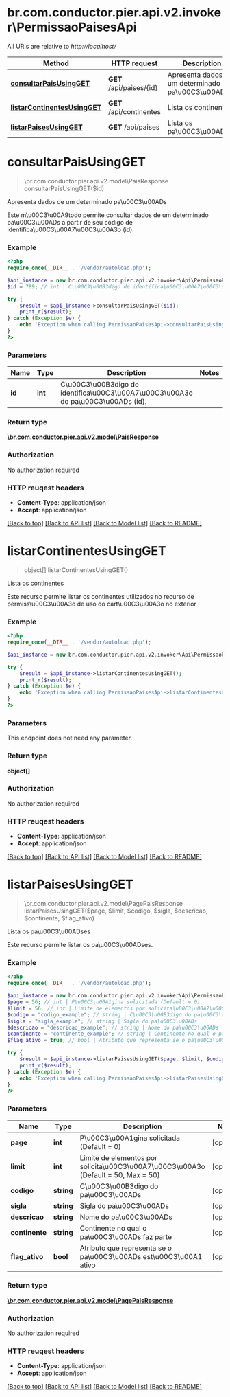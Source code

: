 # br.com.conductor.pier.api.v2.invoker\PermissaoPaisesApi

All URIs are relative to *http://localhost/*

Method | HTTP request | Description
------------- | ------------- | -------------
[**consultarPaisUsingGET**](PermissaoPaisesApi.md#consultarPaisUsingGET) | **GET** /api/paises/{id} | Apresenta dados de um determinado pa\u00C3\u00ADs
[**listarContinentesUsingGET**](PermissaoPaisesApi.md#listarContinentesUsingGET) | **GET** /api/continentes | Lista os continentes
[**listarPaisesUsingGET**](PermissaoPaisesApi.md#listarPaisesUsingGET) | **GET** /api/paises | Lista os pa\u00C3\u00ADses


# **consultarPaisUsingGET**
> \br.com.conductor.pier.api.v2.model\PaisResponse consultarPaisUsingGET($id)

Apresenta dados de um determinado pa\u00C3\u00ADs

Este m\u00C3\u00A9todo permite consultar dados de um determinado pa\u00C3\u00ADs a partir de seu codigo de identifica\u00C3\u00A7\u00C3\u00A3o (id).

### Example 
```php
<?php
require_once(__DIR__ . '/vendor/autoload.php');

$api_instance = new br.com.conductor.pier.api.v2.invoker\Api\PermissaoPaisesApi();
$id = 789; // int | C\u00C3\u00B3digo de identifica\u00C3\u00A7\u00C3\u00A3o do pa\u00C3\u00ADs (id).

try { 
    $result = $api_instance->consultarPaisUsingGET($id);
    print_r($result);
} catch (Exception $e) {
    echo 'Exception when calling PermissaoPaisesApi->consultarPaisUsingGET: ', $e->getMessage(), "\n";
}
?>
```

### Parameters

Name | Type | Description  | Notes
------------- | ------------- | ------------- | -------------
 **id** | **int**| C\u00C3\u00B3digo de identifica\u00C3\u00A7\u00C3\u00A3o do pa\u00C3\u00ADs (id). | 

### Return type

[**\br.com.conductor.pier.api.v2.model\PaisResponse**](PaisResponse.md)

### Authorization

No authorization required

### HTTP reuqest headers

 - **Content-Type**: application/json
 - **Accept**: application/json

[[Back to top]](#) [[Back to API list]](../README.md#documentation-for-api-endpoints) [[Back to Model list]](../README.md#documentation-for-models) [[Back to README]](../README.md)

# **listarContinentesUsingGET**
> object[] listarContinentesUsingGET()

Lista os continentes

Este recurso permite listar os continentes utilizados no recurso de permiss\u00C3\u00A3o de uso do cart\u00C3\u00A3o no exterior

### Example 
```php
<?php
require_once(__DIR__ . '/vendor/autoload.php');

$api_instance = new br.com.conductor.pier.api.v2.invoker\Api\PermissaoPaisesApi();

try { 
    $result = $api_instance->listarContinentesUsingGET();
    print_r($result);
} catch (Exception $e) {
    echo 'Exception when calling PermissaoPaisesApi->listarContinentesUsingGET: ', $e->getMessage(), "\n";
}
?>
```

### Parameters
This endpoint does not need any parameter.

### Return type

**object[]**

### Authorization

No authorization required

### HTTP reuqest headers

 - **Content-Type**: application/json
 - **Accept**: application/json

[[Back to top]](#) [[Back to API list]](../README.md#documentation-for-api-endpoints) [[Back to Model list]](../README.md#documentation-for-models) [[Back to README]](../README.md)

# **listarPaisesUsingGET**
> \br.com.conductor.pier.api.v2.model\PagePaisResponse listarPaisesUsingGET($page, $limit, $codigo, $sigla, $descricao, $continente, $flag_ativo)

Lista os pa\u00C3\u00ADses

Este recurso permite listar os pa\u00C3\u00ADses.

### Example 
```php
<?php
require_once(__DIR__ . '/vendor/autoload.php');

$api_instance = new br.com.conductor.pier.api.v2.invoker\Api\PermissaoPaisesApi();
$page = 56; // int | P\u00C3\u00A1gina solicitada (Default = 0)
$limit = 56; // int | Limite de elementos por solicita\u00C3\u00A7\u00C3\u00A3o (Default = 50, Max = 50)
$codigo = "codigo_example"; // string | C\u00C3\u00B3digo do pa\u00C3\u00ADs
$sigla = "sigla_example"; // string | Sigla do pa\u00C3\u00ADs
$descricao = "descricao_example"; // string | Nome do pa\u00C3\u00ADs
$continente = "continente_example"; // string | Continente no qual o pa\u00C3\u00ADs faz parte
$flag_ativo = true; // bool | Atributo que representa se o pa\u00C3\u00ADs est\u00C3\u00A1 ativo

try { 
    $result = $api_instance->listarPaisesUsingGET($page, $limit, $codigo, $sigla, $descricao, $continente, $flag_ativo);
    print_r($result);
} catch (Exception $e) {
    echo 'Exception when calling PermissaoPaisesApi->listarPaisesUsingGET: ', $e->getMessage(), "\n";
}
?>
```

### Parameters

Name | Type | Description  | Notes
------------- | ------------- | ------------- | -------------
 **page** | **int**| P\u00C3\u00A1gina solicitada (Default = 0) | [optional] 
 **limit** | **int**| Limite de elementos por solicita\u00C3\u00A7\u00C3\u00A3o (Default = 50, Max = 50) | [optional] 
 **codigo** | **string**| C\u00C3\u00B3digo do pa\u00C3\u00ADs | [optional] 
 **sigla** | **string**| Sigla do pa\u00C3\u00ADs | [optional] 
 **descricao** | **string**| Nome do pa\u00C3\u00ADs | [optional] 
 **continente** | **string**| Continente no qual o pa\u00C3\u00ADs faz parte | [optional] 
 **flag_ativo** | **bool**| Atributo que representa se o pa\u00C3\u00ADs est\u00C3\u00A1 ativo | [optional] 

### Return type

[**\br.com.conductor.pier.api.v2.model\PagePaisResponse**](PagePaisResponse.md)

### Authorization

No authorization required

### HTTP reuqest headers

 - **Content-Type**: application/json
 - **Accept**: application/json

[[Back to top]](#) [[Back to API list]](../README.md#documentation-for-api-endpoints) [[Back to Model list]](../README.md#documentation-for-models) [[Back to README]](../README.md)


